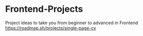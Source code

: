 # Frontend-Projects
Project ideas to take you from beginner to advanced in Frontend
https://roadmap.sh/projects/single-page-cv
